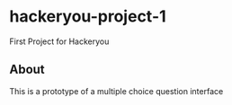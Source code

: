 # hackeryou-project-1
First Project for Hackeryou

## About
This is a prototype of a multiple choice question interface

